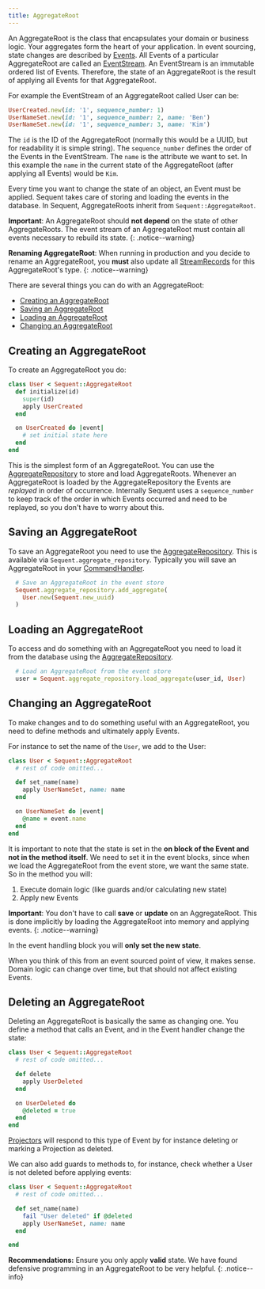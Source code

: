 ```yaml
---
title: AggregateRoot
---
```


An AggregateRoot is the class that encapsulates your domain or business logic. Your aggregates form the heart of your application.
In event sourcing, state changes are described by [Events](event.html). All Events of a particular AggregateRoot are called an [EventStream](event_stream.html). An EventStream is an immutable ordered list of Events.
Therefore, the state of an AggregateRoot is the result of applying all Events for that AggregateRoot.

For example the EventStream of an AggregateRoot called User can be:
```ruby
UserCreated.new(id: '1', sequence_number: 1)
UserNameSet.new(id: '1', sequence_number: 2, name: 'Ben')
UserNameSet.new(id: '1', sequence_number: 3, name: 'Kim')
```

The `id` is the ID of the AggregateRoot (normally this would be a UUID, but for readability it is simple string). The `sequence_number` defines the order of the Events in the EventStream. The `name` is the attribute we want to set. In this example the `name` in the current state of the AggregateRoot (after applying all Events) would be `Kim`.

Every time you want to change the state of an object, an Event must be applied. Sequent takes care of storing and
loading the events in the database. In Sequent, AggregateRoots inherit from `Sequent::AggregateRoot`.

**Important**: An AggregateRoot should **not depend** on the state of other AggregateRoots. The event stream
of an AggregateRoot must contain all events necessary to rebuild its state.
{: .notice--warning}

**Renaming AggregateRoot**: When running in production and you decide to rename an AggregateRoot, you **must** also
update all [StreamRecords](event_store.html#stream_records) for this AggregateRoot's type.
{: .notice--warning}

There are several things you can do with an AggregateRoot:

- [Creating an AggregateRoot](#creating-an-aggregateroot)
- [Saving an AggregateRoot](#saving-an-aggregateroot)
- [Loading an AggregateRoot](#loading-an-aggregateroot)
- [Changing an AggregateRoot](#changing-an-aggregateroot)

## Creating an AggregateRoot

To create an AggregateRoot you do:

```ruby
class User < Sequent::AggregateRoot
  def initialize(id)
    super(id)
    apply UserCreated
  end

  on UserCreated do |event|
    # set initial state here
  end
end
```

This is the simplest form of an AggregateRoot. You can use the [AggregateRepository](aggregate-repository.html) to store and
load AggregateRoots. Whenever an AggregateRoot is loaded by the AggregateRepository the Events are *replayed* in order
of occurrence. Internally Sequent uses a `sequence_number` to keep track of the order in which Events occurred and need 
to be replayed, so you don't have to worry about this.

## Saving an AggregateRoot

To save an AggregateRoot you need to use the [AggregateRepository](aggregate-repository.html). This is available
via `Sequent.aggregate_repository`. Typically you will save an AggregateRoot in your [CommandHandler](command-handler.html).

```ruby
  # Save an AggregateRoot in the event store
  Sequent.aggregate_repository.add_aggregate(
    User.new(Sequent.new_uuid)
  )
```


## Loading an AggregateRoot

To access and do something with an AggregateRoot you need to load it from the database using the [AggregateRepository](aggregate-repository.html).

```ruby
  # Load an AggregateRoot from the event store
  user = Sequent.aggregate_repository.load_aggregate(user_id, User)
```

## Changing an AggregateRoot

To make changes and to do something useful with an AggregateRoot, you need to define methods and ultimately apply Events.

For instance to set the name of the `User`, we add to the User:

```ruby
class User < Sequent::AggregateRoot
  # rest of code omitted...

  def set_name(name)
    apply UserNameSet, name: name
  end

  on UserNameSet do |event|
    @name = event.name
  end
end
```

It is important to note that the state is set in the **on block of the Event and not in the method itself**.
We need to set it in the event blocks, since when we load the AggregateRoot from the event store,
we want the same state. So in the method you will:

1. Execute domain logic (like guards and/or calculating new state)
2. Apply new Events

**Important**: You don't have to call **save** or **update** on an AggregateRoot. This is done implicitly by loading
the AggregateRoot into memory and applying events.
{: .notice--warning}

In the event handling block you will **only set the new state**.

When you think of this from an event sourced point of view, it makes sense.
Domain logic can change over time, but that should not affect existing Events.

## Deleting an AggregateRoot

Deleting an AggregateRoot is basically the same as changing one. You define a method that calls an Event, and in the Event handler change the state:

```ruby
class User < Sequent::AggregateRoot
  # rest of code omitted...

  def delete
    apply UserDeleted
  end

  on UserDeleted do
    @deleted = true
  end
end
```

[Projectors](projector.html) will respond to this type of Event by for instance deleting or marking a Projection as deleted.

We can also add guards to methods to, for instance, check whether a User is not deleted before applying events:

```ruby
class User < Sequent::AggregateRoot
  # rest of code omitted...

  def set_name(name)
    fail "User deleted" if @deleted
    apply UserNameSet, name: name
  end

end
```


**Recommendations:**
Ensure you only apply **valid** state. We have found defensive programming in an AggregateRoot to be very helpful.
{: .notice--info}
